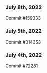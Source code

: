 ### July 8th, 2022

Commit #159333

### July 5th, 2022

Commit #314353


### July 4th, 2022

Commit #72281
